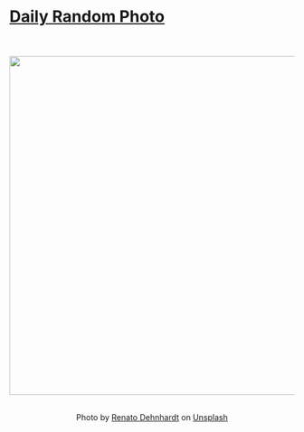 # [Daily Random Photo](https://www.dailyrandomphoto.com/)

<div align="center">
  <br>
  <br>
  <a href="https://www.dailyrandomphoto.com/p/2023/2023-01-17/"><img src="https://images.unsplash.com/photo-1672274489122-8d20cb7caf60?crop=entropy&cs=tinysrgb&fit=max&fm=jpg&ixid=Mnw3NzUwOHwwfDF8cmFuZG9tfHx8fHx8fHx8MTY3MzkxNTYwNQ&ixlib=rb-4.0.3&q=80&w=1080" width="600px"></a>
  <br>
  <br>
  <p class="has-text-grey">Photo by <a href="https://unsplash.com/@rawnato?utm_source=Daily%20Random%20Photo&amp;utm_medium=referral" target="_blank" rel="noopener noreferrer">Renato Dehnhardt</a> on <a href="https://unsplash.com/photos/i8M8Er24iX0?utm_source=Daily%20Random%20Photo&amp;utm_medium=referral" target="_blank" rel="noopener noreferrer">Unsplash</a></p>
</div>
